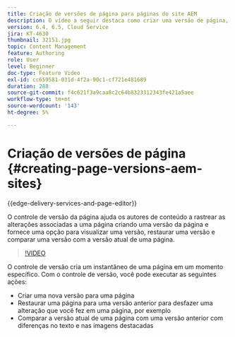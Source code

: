 ```yaml
---
title: Criação de versões de página para páginas do site AEM
description: O vídeo a seguir destaca como criar uma versão de página, pré-visualizar, restaurar uma versão de página e comparar a versão da página atual com as versões de página salvas.
version: 6.4, 6.5, Cloud Service
jira: KT-4630
thumbnail: 32151.jpg
topic: Content Management
feature: Authoring
role: User
level: Beginner
doc-type: Feature Video
exl-id: cc659581-031d-4f2a-90c1-cf721e481689
duration: 288
source-git-commit: f4c621f3a9caa8c2c64b8323312343fe421a5aee
workflow-type: tm+mt
source-wordcount: '143'
ht-degree: 5%

---
```


# Criação de versões de página {#creating-page-versions-aem-sites}

{{edge-delivery-services-and-page-editor}}

O controle de versão da página ajuda os autores de conteúdo a rastrear as alterações associadas a uma página criando uma versão da página e fornece uma opção para visualizar uma versão, restaurar uma versão e comparar uma versão com a versão atual de uma página.

>[!VIDEO](https://video.tv.adobe.com/v/32151?quality=12&learn=on)

O controle de versão cria um instantâneo de uma página em um momento específico. Com o controle de versão, você pode executar as seguintes ações:
* Criar uma nova versão para uma página
* Restaurar uma página para uma versão anterior para desfazer uma alteração que você fez em uma página, por exemplo
* Comparar a versão atual de uma página com uma versão anterior com diferenças no texto e nas imagens destacadas
